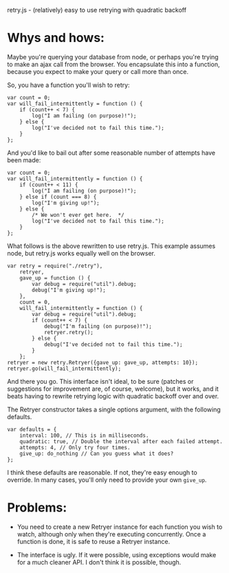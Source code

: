 retry.js - (relatively) easy to use retrying with quadratic backoff

Whys and hows:
=============

Maybe you're querying your database from node, or perhaps you're trying to
make an ajax call from the browser.  You encapsulate this into a function,
because you expect to make your query or call more than once.

So, you have a function you'll wish to retry:

    var count = 0;
    var will_fail_intermittently = function () {
        if (count++ < 7) {
            log("I am failing (on purpose)!");
        } else {
            log("I've decided not to fail this time.");
        }
    };

And you'd like to bail out after some reasonable number of attempts have
been made:

    var count = 0;
    var will_fail_intermittently = function () {
        if (count++ < 11) {
            log("I am failing (on purpose)!");
        } else if (count === 8) {
            log("I'm giving up!");
        } else {
            /* We won't ever get here.  */
            log("I've decided not to fail this time.");
        }
    };

What follows is the above rewritten to use retry.js.  This example assumes
node, but retry.js works equally well on the browser.

    var retry = require("./retry"),
        retryer,
        gave_up = function () {
            var debug = require("util").debug;
            debug("I'm giving up!");
        },
        count = 0,
        will_fail_intermittently = function () {
            var debug = require("util").debug;
            if (count++ < 7) {
                debug("I'm failing (on purpose)!");
                retryer.retry();
            } else {
                debug("I've decided not to fail this time.");
            }
        };
    retryer = new retry.Retryer({gave_up: gave_up, attempts: 10});
    retryer.go(will_fail_intermittently);

And there you go.  This interface isn't ideal, to be sure (patches or
suggestions for improvement are, of course, welcome), but it works, and it
beats having to rewrite retrying logic with quadratic backoff over and over.

The Retryer constructor takes a single options argument, with the following
defaults.

    var defaults = {
        interval: 100, // This is in milliseconds.
        quadratic: true, // Double the interval after each failed attempt.
        attempts: 4, // Only try four times.
        give_up: do_nothing // Can you guess what it does?
    };

I think these defaults are reasonable.  If not, they're easy enough to
override.  In many cases, you'll only need to provide your own ``give_up``.


Problems:
========

* You need to create a new Retryer instance for each function you wish to
  watch, although only when they're executing concurrently.  Once a function
  is done, it is safe to reuse a Retryer instance.

* The interface is ugly.  If it were possible, using exceptions would make for
  a much cleaner API.  I don't think it is possible, though.